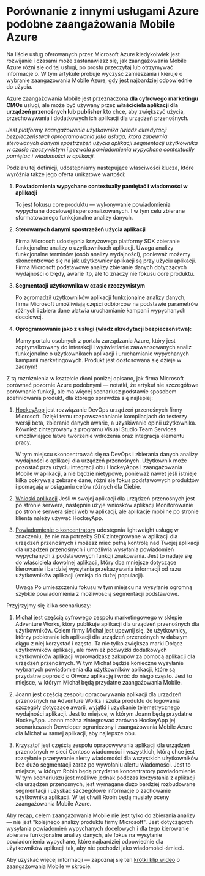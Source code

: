 <properties
    pageTitle="Porównanie z innymi usługami Azure podobne zaangażowania Mobile Azure"
    description="Porównywanie zaangażowania Mobile Azure przy użyciu innych podobnych usług Azure - HockeyApp, AppInsights, koncentratory powiadomień"
    services="mobile-engagement"
    documentationCenter="mobile" 
    authors="piyushjo" 
    manager="erikre" 
    editor="" />

<tags
    ms.service="mobile-engagement"
    ms.workload="mobile"
    ms.tgt_pltfrm="na"
    ms.devlang="na"
    ms.topic="article"
    ms.date="08/19/2016"
    ms.author="piyushjo" />

# <a name="comparing-azure-mobile-engagement-with-other-similar-azure-services"></a>Porównanie z innymi usługami Azure podobne zaangażowania Mobile Azure

Na liście usług oferowanych przez Microsoft Azure kiedykolwiek jest rozwijanie i czasami może zastanawiasz się, jak zaangażowania Mobile Azure różni się od tej usługi, po prostu przeczytaj lub otrzymywać informacje o. W tym artykule próbuje wyczyść zamieszania i kieruje o wybranie zaangażowania Mobile Azure, gdy jest najbardziej odpowiednie do użycia. 
 
Azure zaangażowania Mobile jest przeznaczona **dla cyfrowego marketingu CMOs** usługi, ale może być używany przez **właściciela aplikacji dla urządzeń przenośnych lub publisher** kto chce, aby zwiększyć użycia, przechowywania i dodatkowych ich aplikacji dla urządzeń przenośnych. 

*Jest platformy zaangażowania użytkownika (władz akredytacji bezpieczeństwa) oprogramowania jako usługa, która zapewnia sterowanych danymi spostrzeżeń użycia aplikacji segmentacji użytkownika w czasie rzeczywistym i pozwala powiadomienia wypychane contextually pamiętać i wiadomości w aplikacji.* 

Podziału tej definicji, udostępniamy następujące właściwości klucza, które wyróżnia także jego oferta unikatowe wartości:

1.  **Powiadomienia wypychane contextually pamiętać i wiadomości w aplikacji**
        
    To jest fokusu core produktu — wykonywanie powiadomienia wypychane docelowej i spersonalizowanych. I w tym celu zbierane sformatowanego funkcjonalne analizy danych. 

2.  **Sterowanych danymi spostrzeżeń użycia aplikacji**

    Firma Microsoft udostępnia krzyżowego platformy SDK zbieranie funkcjonalne analizy o użytkownikach aplikacji. Uwaga analizy funkcjonalne terminów (osób analizy wydajności), ponieważ możemy skoncentrować się na jak użytkownicy aplikacji są przy użyciu aplikacji. Firma Microsoft podstawowe analizy zbieranie danych dotyczących wydajności o błędy, awarie itp, ale to znaczy nie fokusu core produktu. 

3.  **Segmentacji użytkownika w czasie rzeczywistym**

    Po zgromadził użytkowników aplikacji funkcjonalne analizy danych, firma Microsoft umożliwiają części odbiorców na podstawie parametrów różnych i zbiera dane ułatwia uruchamianie kampanii wypychanych docelowej. 

4.  **Oprogramowanie jako z usługi (władz akredytacji bezpieczeństwa):**

    Mamy portalu osobnych z portalu zarządzania Azure, który jest zoptymalizowany do interakcji i wyświetlanie zaawansowanych analiz funkcjonalne o użytkownikach aplikacji i uruchamianie wypychanych kampanii marketingowych. Produkt jest dostosowana się dzieje w żadnym!   
 
Z tą rozróżnienia w kształcie dłoni poniżej opisano, jak firma Microsoft porównać pozornie Azure podobnymi — notatki, że artykuł nie szczegółowe porównanie funkcji, ale ma więcej scenariusz podstawie sposobem zdefiniowania produkt, dla którego sprawdza się najlepiej:
 
1.  [HockeyApp](https://azure.microsoft.com/services/hockeyapp/) jest rozwiązanie DevOps urządzeń przenośnych firmy Microsoft. Dzięki temu rozpowszechnianie kompilacjach do testerzy wersji beta, zbieranie danych awarie, a uzyskiwanie opinii użytkownika. Również zintegrowany z programu Visual Studio Team Services umożliwiające łatwe tworzenie wdrożenia oraz integracja elementu pracy. 
    
    W tym miejscu skoncentrować się na DevOps i zbierania danych analizy wydajności o aplikacji dla urządzeń przenośnych. Użytkownik może pozostać przy użyciu integracji obu HockeyApps i zaangażowania Mobile w aplikacji, a nie będzie nietypowe, ponieważ nawet jeśli istnieje kilka pokrywają zebrane dane, różni się fokus podstawowych produktów i pomagają w osiąganiu celów różnych dla Ciebie.  

2.  [Wnioski aplikacji](../application-insights/app-insights-overview.md) Jeśli w swojej aplikacji dla urządzeń przenośnych jest po stronie serwera, następnie użyje wniosków aplikacji Monitorowanie po stronie serwera sieci web w aplikacji, ale aplikacje mobilne po stronie klienta należy używać HockeyApp. 

3.  [Powiadomienie o koncentratory](https://azure.microsoft.com/services/notification-hubs/) udostępnia lightweight usługę w znaczeniu, że nie ma potrzeby SDK zintegrowane w aplikacji dla urządzeń przenośnych i możesz mieć pełną kontrolę nad Twojej aplikacji dla urządzeń przenośnych i umożliwia wysyłania powiadomień wypychanych z podstawowych funkcji znakowania. Jest to nadaje się do właściciela dowolnej aplikacji, który dba mniejsze dotyczące kierowanie i bardziej wysyłania przekazywania informacji od razu użytkowników aplikacji (emisja do dużej populacji). 

    Uwaga Po umieszczeniu fokusu w tym miejscu na wysyłanie ogromną szybkie powiadomienia z możliwością segmentacji podstawowe. 

Przyjrzyjmy się kilka scenariuszy:

1.  Michał jest częścią cyfrowego zespołu marketingowego w sklepie Adventure Works, który publikuje aplikacji dla urządzeń przenośnych dla użytkowników. Celem firmy Michał jest upewnij się, że użytkownicy, którzy pobieranie ich aplikacji dla urządzeń przenośnych w dalszym ciągu z niej korzystać i często. Ta nie tylko zwiększa marki Dołącz użytkowników aplikacji, ale również podwyżki dodatkowych użytkowników aplikacji wprowadzasz zakupów za pomocą aplikacji dla urządzeń przenośnych. W tym Michał będzie konieczne wysyłanie wybranych powiadomienia dla użytkowników aplikacji, które są przydatne poprosić o Otwórz aplikację i wróć do niego często. Jest to miejsce, w którym Michał będą przydatne zaangażowania Mobile. 

2.  Joann jest częścią zespołu opracowywania aplikacji dla urządzeń przenośnych na Adventure Works i szuka produktu do logowania szczegóły dotyczące awarii, wyjątki i uzyskanie telemetrycznego wydajności aplikacji. Jest to miejsce, w którym Joann będą przydatne HockeyApp. Joann można zintegrować zarówno HockeyApp jej scenariuszach Deweloper ograniczony i zaangażowania Mobile Azure dla Michał w samej aplikacji, aby najlepsze obu. 

3.  Krzysztof jest częścią zespołu opracowywania aplikacji dla urządzeń przenośnych w sieci Contoso wiadomości i wszystkich, którą chce jest rozsyłanie przerywanie alerty wiadomości dla wszystkich użytkowników bez dużo segmentacji zaraz po wywołaniu alertu wiadomości. Jest to miejsce, w którym Robin będą przydatne koncentratory powiadomienie. W tym scenariuszu jest możliwe jednak podczas korzystania z aplikacji dla urządzeń przenośnych, jest wymagane dużo bardziej rozbudowane segmentacji i uzyskać szczegółowe informacje o zachowanie użytkownika aplikacji. W tej chwili Robin będą musiały oceny zaangażowania Mobile Azure. 
 
Aby recap, celem zaangażowania Mobile nie jest tylko do zbierania analizy — nie jest "kolejnego analizy produktu firmy Microsoft". Jest dotyczących wysyłania powiadomień wypychanych docelowych i dla tego kierowanie zbierane funkcjonalne analizy danych, ale fokus na wysyłanie powiadomienia wypychane, które najbardziej odpowiednie dla użytkowników aplikacji tak, aby nie pochodzi jako wiadomości-śmieci. 

Aby uzyskać więcej informacji — zapoznaj się ten [krótki klip wideo](mobile-engagement-overview.md) o zaangażowania Mobile w skrócie. 

